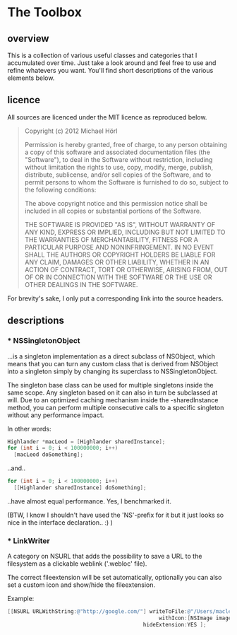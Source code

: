 The Toolbox
===========


overview
--------

This is a collection of various useful classes and categories that I accumulated over time. Just take a look around and feel free to use and refine whatevers you want. You'll find short descriptions of the various elements below.


licence
-------

All sources are licenced under the MIT licence as reproduced below.

>Copyright (c) 2012 Michael Hörl
>
>Permission is hereby granted, free of charge, to any person obtaining a copy of this software and associated documentation files (the "Software"), to deal in the Software without restriction, including without limitation the rights to use, copy, modify, merge, publish, distribute, sublicense, and/or sell copies of the Software, and to permit persons to whom the Software is furnished to do so, subject to the following conditions:
>
>The above copyright notice and this permission notice shall be included in all copies or substantial portions of the Software.
>
>THE SOFTWARE IS PROVIDED "AS IS", WITHOUT WARRANTY OF ANY KIND, EXPRESS OR IMPLIED, INCLUDING BUT NOT LIMITED TO THE WARRANTIES OF MERCHANTABILITY, FITNESS FOR A PARTICULAR PURPOSE AND NONINFRINGEMENT. IN NO EVENT SHALL THE AUTHORS OR COPYRIGHT HOLDERS BE LIABLE FOR ANY CLAIM, DAMAGES OR OTHER LIABILITY, WHETHER IN AN ACTION OF CONTRACT, TORT OR OTHERWISE, ARISING FROM, OUT OF OR IN CONNECTION WITH THE SOFTWARE OR THE USE OR OTHER DEALINGS IN THE SOFTWARE.

For brevity's sake, I only put a corresponding link into the source headers.


descriptions
------------


### * NSSingletonObject

...is a singleton implementation as a direct subclass of NSObject, which means that you can turn any custom class that is derived from NSObject into a singleton simply by changing its superclass to NSSingletonObject.

The singleton base class can be used for multiple singletons inside the same scope. Any singleton based on it can also in turn be subclassed at will. Due to an optimized caching mechanism inside the -sharedInstance method, you can perform multiple consecutive calls to a specific singleton without any performance impact.

In other words:
```objective-c
Highlander *macLeod = [Highlander sharedInstance];
for (int i = 0; i < 100000000; i++)
  [macLeod doSomething];
```
..and..
```objective-c
for (int i = 0; i < 100000000; i++)
  [[Highlander sharedInstance] doSomething];
```
..have almost equal performance. Yes, I benchmarked it.

(BTW, I know I shouldn't have used the 'NS'-prefix for it but it just looks so nice in the interface declaration.. :) )


### * LinkWriter

A category on NSURL that adds the possibility to save a URL to the filesystem as a clickable weblink ('.webloc' file).

The correct fileextension will be set automatically, optionally you can also set a custom icon and show/hide the fileextension. 

Example:
```objective-c
[[NSURL URLWithString:@"http://google.com/"] writeToFile:@"/Users/macleod/Desktop/TheGoogle"
                                                withIcon:[NSImage imageNamed:@"Ramirez.png"]
                                           hideExtension:YES ];
```
